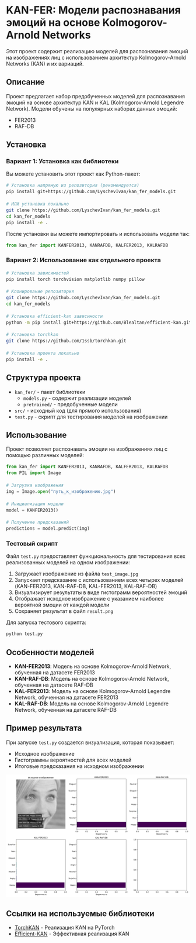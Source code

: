 # KAN-FER: Модели распознавания эмоций на основе Kolmogorov-Arnold Networks

Этот проект содержит реализацию моделей для распознавания эмоций на изображениях лиц с использованием архитектур Kolmogorov-Arnold Networks (KAN) и их вариаций.

## Описание

Проект предлагает набор предобученных моделей для распознавания эмоций на основе архитектур KAN и KAL (Kolmogorov-Arnold Legendre Network). Модели обучены на популярных наборах данных эмоций:
- FER2013
- RAF-DB

## Установка

### Вариант 1: Установка как библиотеки

Вы можете установить этот проект как Python-пакет:

```bash
# Установка напрямую из репозитория (рекомендуется)
pip install git+https://github.com/LyschevIvan/kan_fer_models.git

# ИЛИ установка локально
git clone https://github.com/LyschevIvan/kan_fer_models.git
cd kan_fer_models
pip install -e .
```

После установки вы можете импортировать и использовать модели так:

```python
from kan_fer import KANFER2013, KANRAFDB, KALFER2013, KALRAFDB
```

### Вариант 2: Использование как отдельного проекта

```bash
# Установка зависимостей
pip install torch torchvision matplotlib numpy pillow

# Клонирование репозитория
git clone https://github.com/LyschevIvan/kan_fer_models.git
cd kan_fer_models

# Установка efficient-kan зависимости
python -m pip install git+https://github.com/Blealtan/efficient-kan.git

# Установка torchkan
git clone https://github.com/1ssb/torchkan.git

# Установка проекта локально
pip install -e .
```

## Структура проекта

- `kan_fer/` - пакет библиотеки
  - `models.py` - содержит реализации моделей
  - `pretrained/` - предобученные модели
- `src/` - исходный код (для прямого использования)
- `test.py` - скрипт для тестирования моделей на изображении

## Использование

Проект позволяет распознавать эмоции на изображениях лиц с помощью различных моделей:

```python
from kan_fer import KANFER2013, KANRAFDB, KALFER2013, KALRAFDB
from PIL import Image

# Загрузка изображения
img = Image.open("путь_к_изображению.jpg")

# Инициализация модели
model = KANFER2013()

# Получение предсказаний
predictions = model.predict(img)
```

### Тестовый скрипт

Файл `test.py` предоставляет функциональность для тестирования всех реализованных моделей на одном изображении:

1. Загружает изображение из файла `test_image.jpg`
2. Запускает предсказание с использованием всех четырех моделей (KAN-FER2013, KAN-RAF-DB, KAL-FER2013, KAL-RAF-DB)
3. Визуализирует результаты в виде гистограмм вероятностей эмоций
4. Отображает исходное изображение с указанием наиболее вероятной эмоции от каждой модели
5. Сохраняет результат в файл `result.png`

Для запуска тестового скрипта:

```bash
python test.py
```

## Особенности моделей

- **KAN-FER2013**: Модель на основе Kolmogorov-Arnold Network, обученная на датасете FER2013
- **KAN-RAF-DB**: Модель на основе Kolmogorov-Arnold Network, обученная на датасете RAF-DB
- **KAL-FER2013**: Модель на основе Kolmogorov-Arnold Legendre Network, обученная на датасете FER2013
- **KAL-RAF-DB**: Модель на основе Kolmogorov-Arnold Legendre Network, обученная на датасете RAF-DB

## Пример результата

При запуске `test.py` создается визуализация, которая показывает:
- Исходное изображение
- Гистограммы вероятностей для всех моделей
- Итоговые предсказания на исходном изображении

<img src="result.png">

## Ссылки на используемые библиотеки

- [TorchKAN](https://github.com/1ssb/torchkan) - Реализация KAN на PyTorch
- [Efficient-KAN](https://github.com/Blealtan/efficient-kan) - Эффективная реализация KAN
